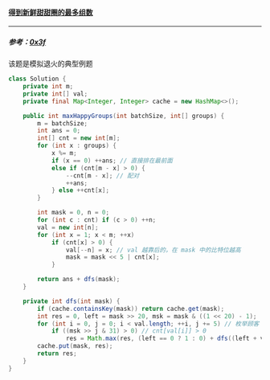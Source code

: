#### <a href="https://leetcode.cn/problems/maximum-number-of-groups-getting-fresh-donuts/">得到新鲜甜甜圈的最多组数</a>

-------------------

##### 参考：[0x3f](https://leetcode.cn/problems/maximum-number-of-groups-getting-fresh-donuts/solution/by-endlesscheng-r5ve/)

该题是模拟退火的典型例题

```java
class Solution {
    private int m;
    private int[] val;
    private final Map<Integer, Integer> cache = new HashMap<>();

    public int maxHappyGroups(int batchSize, int[] groups) {
        m = batchSize;
        int ans = 0;
        int[] cnt = new int[m];
        for (int x : groups) {
            x %= m;
            if (x == 0) ++ans; // 直接排在最前面
            else if (cnt[m - x] > 0) {
                --cnt[m - x]; // 配对
                ++ans;
            } else ++cnt[x];
        }

        int mask = 0, n = 0;
        for (int c : cnt) if (c > 0) ++n;
        val = new int[n];
        for (int x = 1; x < m; ++x)
            if (cnt[x] > 0) {
                val[--n] = x; // val 越靠后的，在 mask 中的比特位越高
                mask = mask << 5 | cnt[x];
            }

        return ans + dfs(mask);
    }

    private int dfs(int mask) {
        if (cache.containsKey(mask)) return cache.get(mask);
        int res = 0, left = mask >> 20, msk = mask & ((1 << 20) - 1);
        for (int i = 0, j = 0; i < val.length; ++i, j += 5) // 枚举顾客
            if ((msk >> j & 31) > 0) // cnt[val[i]] > 0
                res = Math.max(res, (left == 0 ? 1 : 0) + dfs((left + val[i]) % m << 20 | msk - (1 << j)));
        cache.put(mask, res);
        return res;
    }
}
```

